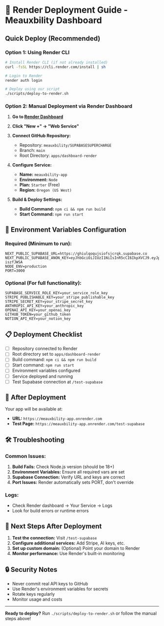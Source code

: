 # 🚀 Render Deployment Guide - Meauxbility Dashboard

## Quick Deploy (Recommended)

### Option 1: Using Render CLI
```bash
# Install Render CLI (if not already installed)
curl -fsSL https://cli.render.com/install | sh

# Login to Render
render auth login

# Deploy using our script
./scripts/deploy-to-render.sh
```

### Option 2: Manual Deployment via Render Dashboard

1. **Go to [Render Dashboard](https://dashboard.render.com)**
2. **Click "New +" → "Web Service"**
3. **Connect GitHub Repository:**
   - Repository: `meauxbility/SUPABASESUPERCHARGE`
   - Branch: `main`
   - Root Directory: `apps/dashboard-render`

4. **Configure Service:**
   - **Name:** `meauxbility-app`
   - **Environment:** `Node`
   - **Plan:** `Starter` (Free)
   - **Region:** `Oregon (US West)`

5. **Build & Deploy Settings:**
   - **Build Command:** `npm ci && npm run build`
   - **Start Command:** `npm run start`

## 🔧 Environment Variables Configuration

### Required (Minimum to run):
```
NEXT_PUBLIC_SUPABASE_URL=https://ghiulqoqujsiofsjcrqk.supabase.co
NEXT_PUBLIC_SUPABASE_ANON_KEY=eyJhbGciOiJIUzI1NiIsInR5cCI6IkpXVCJ9.eyJpc3MiOiJzdXBhYmFzZSIsInJlZiI6ImdoaXVscW9xdWpzaW9mc2pjcnFrIiwicm9sZSI6ImFub24iLCJpYXQiOjE3NjA5NjAwOTAsImV4cCI6MjA3NjUzNjA5MH0.gJc7lCi9JMVhNAdon44Zuq5hT15EVM3Oyi-iszfJWSA
NODE_ENV=production
PORT=3000
```

### Optional (For full functionality):
```
SUPABASE_SERVICE_ROLE_KEY=your_service_role_key
STRIPE_PUBLISHABLE_KEY=your_stripe_publishable_key
STRIPE_SECRET_KEY=your_stripe_secret_key
ANTHROPIC_API_KEY=your_anthropic_key
OPENAI_API_KEY=your_openai_key
GITHUB_TOKEN=your_github_token
NOTION_API_KEY=your_notion_key
```

## 📋 Deployment Checklist

- [ ] Repository connected to Render
- [ ] Root directory set to `apps/dashboard-render`
- [ ] Build command: `npm ci && npm run build`
- [ ] Start command: `npm run start`
- [ ] Environment variables configured
- [ ] Service deployed and running
- [ ] Test Supabase connection at `/test-supabase`

## 🔗 After Deployment

Your app will be available at:
- **URL:** `https://meauxbility-app.onrender.com`
- **Test Page:** `https://meauxbility-app.onrender.com/test-supabase`

## 🛠️ Troubleshooting

### Common Issues:
1. **Build Fails:** Check Node.js version (should be 18+)
2. **Environment Variables:** Ensure all required vars are set
3. **Supabase Connection:** Verify URL and keys are correct
4. **Port Issues:** Render automatically sets PORT, don't override

### Logs:
- Check Render dashboard → Your Service → Logs
- Look for build errors or runtime errors

## 🎯 Next Steps After Deployment

1. **Test the connection:** Visit `/test-supabase`
2. **Configure additional services:** Add Stripe, AI keys, etc.
3. **Set up custom domain:** (Optional) Point your domain to Render
4. **Monitor performance:** Use Render's built-in monitoring

## 🔒 Security Notes

- Never commit real API keys to GitHub
- Use Render's environment variables for secrets
- Rotate keys regularly
- Monitor usage and costs

---

**Ready to deploy?** Run `./scripts/deploy-to-render.sh` or follow the manual steps above!
